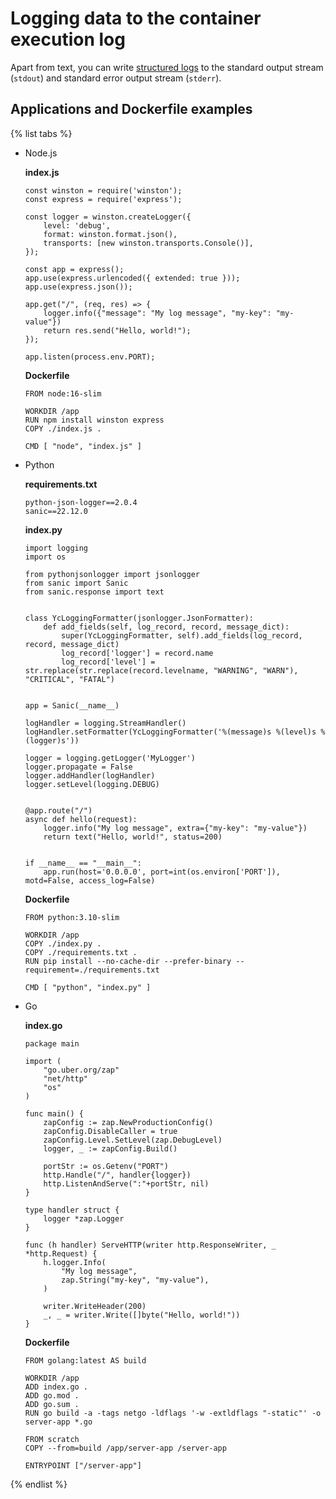 # Logging data to the container execution log

Apart from text, you can write [structured logs](../concepts/logs.md#structured-logs) to the standard output stream (`stdout`) and standard error output stream (`stderr`).

## Applications and Dockerfile examples

{% list tabs %}

- Node.js

   **index.js**
   ```
   const winston = require('winston');
   const express = require('express');

   const logger = winston.createLogger({
       level: 'debug',
       format: winston.format.json(),
       transports: [new winston.transports.Console()],
   });

   const app = express();
   app.use(express.urlencoded({ extended: true }));
   app.use(express.json());

   app.get("/", (req, res) => {
       logger.info({"message": "My log message", "my-key": "my-value"})
       return res.send("Hello, world!");
   });

   app.listen(process.env.PORT);
   ```

   **Dockerfile**
   ```
   FROM node:16-slim

   WORKDIR /app
   RUN npm install winston express
   COPY ./index.js .

   CMD [ "node", "index.js" ]
   ```

- Python

   **requirements.txt**
   ```
   python-json-logger==2.0.4
   sanic==22.12.0
   ```

   **index.py**
  
     
   ```
   import logging
   import os

   from pythonjsonlogger import jsonlogger
   from sanic import Sanic
   from sanic.response import text


   class YcLoggingFormatter(jsonlogger.JsonFormatter):
       def add_fields(self, log_record, record, message_dict):
           super(YcLoggingFormatter, self).add_fields(log_record, record, message_dict)
           log_record['logger'] = record.name
           log_record['level'] = str.replace(str.replace(record.levelname, "WARNING", "WARN"), "CRITICAL", "FATAL")


   app = Sanic(__name__)

   logHandler = logging.StreamHandler()
   logHandler.setFormatter(YcLoggingFormatter('%(message)s %(level)s %(logger)s'))

   logger = logging.getLogger('MyLogger')
   logger.propagate = False
   logger.addHandler(logHandler)
   logger.setLevel(logging.DEBUG)


   @app.route("/")
   async def hello(request):
       logger.info("My log message", extra={"my-key": "my-value"})
       return text("Hello, world!", status=200)


   if __name__ == "__main__":
       app.run(host='0.0.0.0', port=int(os.environ['PORT']), motd=False, access_log=False)
   ```
  

   **Dockerfile**
   ```
   FROM python:3.10-slim

   WORKDIR /app
   COPY ./index.py .
   COPY ./requirements.txt .
   RUN pip install --no-cache-dir --prefer-binary --requirement=./requirements.txt

   CMD [ "python", "index.py" ]
   ```

- Go

   **index.go**
   ```
   package main

   import (
       "go.uber.org/zap"
       "net/http"
       "os"
   )

   func main() {
       zapConfig := zap.NewProductionConfig()
       zapConfig.DisableCaller = true
       zapConfig.Level.SetLevel(zap.DebugLevel)
       logger, _ := zapConfig.Build()

       portStr := os.Getenv("PORT")
       http.Handle("/", handler{logger})
       http.ListenAndServe(":"+portStr, nil)
   }

   type handler struct {
       logger *zap.Logger
   }

   func (h handler) ServeHTTP(writer http.ResponseWriter, _ *http.Request) {
       h.logger.Info(
           "My log message",
           zap.String("my-key", "my-value"),
       )

       writer.WriteHeader(200)
       _, _ = writer.Write([]byte("Hello, world!"))
   }
   ```

   **Dockerfile**
   ```
   FROM golang:latest AS build

   WORKDIR /app
   ADD index.go .
   ADD go.mod .
   ADD go.sum .
   RUN go build -a -tags netgo -ldflags '-w -extldflags "-static"' -o server-app *.go

   FROM scratch
   COPY --from=build /app/server-app /server-app

   ENTRYPOINT ["/server-app"]
   ```

{% endlist %}